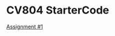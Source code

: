 # CV804 StarterCode

[Assignment #1](https://github.com/P0lyFish/CV804-starter-code-solutions/blob/main/assign1/README.md)

